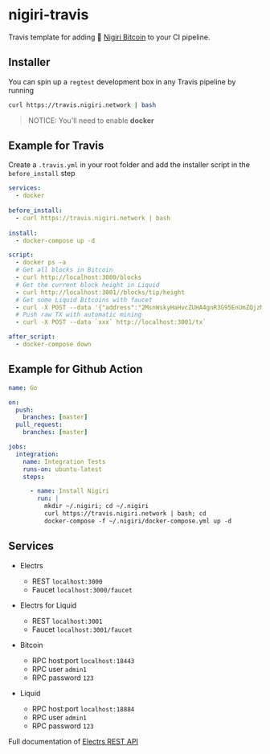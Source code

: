 # nigiri-travis
Travis template for adding 🍣 [Nigiri Bitcoin](https://nigiri.vulpem.com) to your CI pipeline. 



## Installer
You can spin up a `regtest` development box in any Travis pipeline by running

```sh
curl https://travis.nigiri.network | bash
```

> NOTICE: You'll need to enable **docker** 


## Example for Travis

Create a `.travis.yml` in your root folder and add the installer script in the `before_install` step

```yaml
services:
  - docker
 
before_install:
  - curl https://travis.nigiri.network | bash
  
install:
  - docker-compose up -d

script:
  - docker ps -a
  # Get all blocks in Bitcoin
  - curl http://localhost:3000/blocks
  # Get the current block height in Liquid
  - curl http://localhost:3001//blocks/tip/height
  # Get some Liquid Bitcoins with faucet
  - curl -X POST --data '{"address":"2MsnWskyHaHvcZUHA4gnR3G95EnUmZQjzM8"}' http://localhost:3001/faucet`
  # Push raw TX with automatic mining
  - curl -X POST --data `xxx` http://localhost:3001/tx`

after_script:
  - docker-compose down
```

## Example for Github Action

```yaml
name: Go

on:
  push:
    branches: [master]
  pull_request:
    branches: [master]

jobs:
  integration:
    name: Integration Tests
    runs-on: ubuntu-latest
    steps:

      - name: Install Nigiri
        run: |
          mkdir ~/.nigiri; cd ~/.nigiri
          curl https://travis.nigiri.network | bash; cd
          docker-compose -f ~/.nigiri/docker-compose.yml up -d


```

## Services


* Electrs
  * REST `localhost:3000`
  * Faucet `localhost:3000/faucet`

* Electrs for Liquid 
  * REST `localhost:3001`
  * Faucet `localhost:3001/faucet`


* Bitcoin 
  * RPC host:port `localhost:18443`
  * RPC user `admin1`
  * RPC password `123`

* Liquid 
  * RPC host:port `localhost:18884`
  * RPC user `admin1`
  * RPC password `123`



Full documentation of  [Electrs REST API](https://github.com/Blockstream/esplora/blob/master/API.md)




